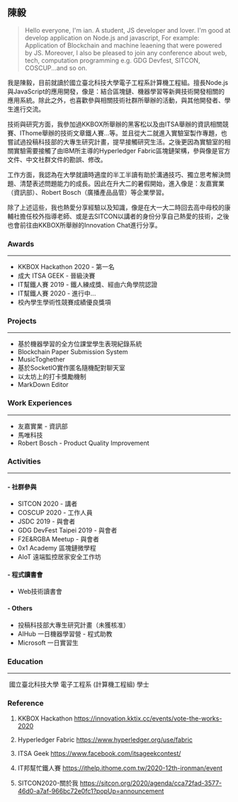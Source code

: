 ## 陳毅
> Hello everyone, I'm ian.
A student, JS developer and lover.
I'm good at develop application on Node.js and javascript, For example: Application of Blockchain and machine leaening that were powered by JS.
Moreover, I also be pleased to join any conference about web, tech, computation programming e.g. GDG Devfest, SITCON, COSCUP...and so on.

我是陳毅，目前就讀於國立臺北科技大學電子工程系計算機工程組。擅長Node.js與JavaScript的應用開發，像是：結合區塊鏈、機器學習等新興技術開發相關的應用系統。除此之外，也喜歡參與相關技術社群所舉辦的活動，與其他開發者、學生進行交流。

技術與研究方面，我參加過KKBOX所舉辦的黑客松以及由ITSA舉辦的資訊相關競賽、IThome舉辦的技術文章鐵人賽...等。並且從大二就進入實驗室製作專題，也嘗試過投稿科技部的大專生研究計畫，提早接觸研究生活。之後更因為實驗室的相關實驗需要接觸了由IBM所主導的Hyperledger Fabric區塊鏈架構，參與像是官方文件、中文社群文件的勘誤、修改。

工作方面，我認為在大學就讀時適度的半工半讀有助於溝通技巧、獨立思考解決問題、清楚表述問題能力的成長。因此在升大二的暑假開始，進入像是：友嘉實業（資訊部）、Robert Bosch（廣播產品品管）等企業學習。

除了上述這些，我也熱愛分享經驗以及知識，像是在大一大二時回去高中母校的康輔社擔任校外指導老師、或是去SITCON以講者的身份分享自己熱愛的技術，之後也會前往由KKBOX所舉辦的Innovation Chat進行分享。

### Awards

<hr>

- KKBOX Hackathon 2020 - 第一名
- 成大 ITSA GEEK - 晉級決賽
- IT幫鐵人賽 2019 - 鐵人練成獎、經由六角學院認證
- IT幫鐵人賽 2020 - 進行中...
- 校內學生學術性競賽成績優良獎項

### Projects

<hr>

- 基於機器學習的全方位課堂學生表現紀錄系統
- Blockchain Paper Submission System
- MusicToghether
- 基於SocketIO實作匿名隨機配對聊天室
- 以太坊上的打卡獎勵機制
- MarkDown Editor

### Work Experiences

<hr>

- 友嘉實業 - 資訊部
- 馬唯科技
- Robert Bosch - Product Quality Improvement

### Activities

<hr>

#### - 社群參與

- SITCON 2020 - 講者
- COSCUP 2020 - 工作人員
- JSDC 2019 - 與會者
- GDG DevFest Taipei 2019 - 與會者
- F2E&RGBA Meetup - 與會者
- 0x1 Academy 區塊鏈微學程
- AIoT 遠端監控居家安全工作坊

#### - 程式讀書會

- Web技術讀書會

#### - Others

- 投稿科技部大專生研究計畫（未獲核准）
- AIHub 一日機器學習營 - 程式助教
- Microsoft 一日實習生

### Education

<hr>

​	國立臺北科技大學 電子工程系 (計算機工程組) 學士

### Reference

1. KKBOX Hackathon https://innovation.kktix.cc/events/vote-the-works-2020

2. Hyperledger Fabric https://www.hyperledger.org/use/fabric

3. ITSA Geek https://www.facebook.com/itsageekcontest/

4. IT邦幫忙鐵人賽 https://ithelp.ithome.com.tw/2020-12th-ironman/event

5. SITCON2020-關於我 https://sitcon.org/2020/agenda/cca72fad-3577-46d0-a7af-966bc72e0fc1?popUp=announcement
